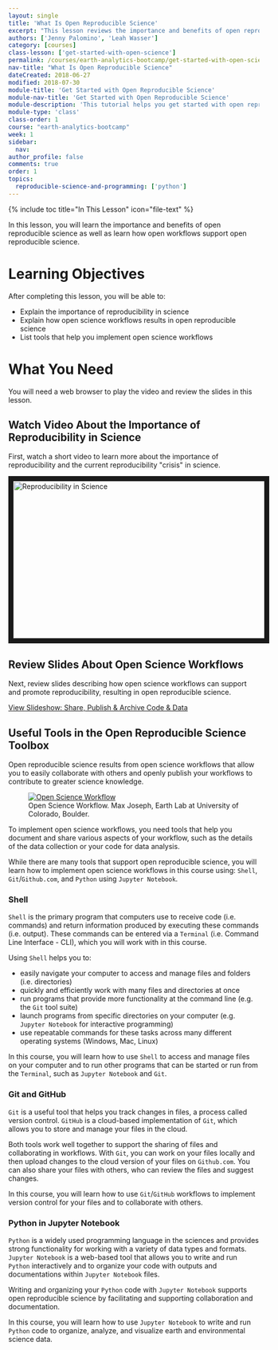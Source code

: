 ```yaml
---
layout: single
title: 'What Is Open Reproducible Science'
excerpt: "This lesson reviews the importance and benefits of open reproducible science."
authors: ['Jenny Palomino', 'Leah Wasser']
category: [courses]
class-lesson: ['get-started-with-open-science']
permalink: /courses/earth-analytics-bootcamp/get-started-with-open-science/intro-open-science/
nav-title: "What Is Open Reproducible Science"
dateCreated: 2018-06-27
modified: 2018-07-30
module-title: 'Get Started with Open Reproducible Science'
module-nav-title: 'Get Started with Open Reproducible Science'
module-description: 'This tutorial helps you get started with open reproducible science and introduces you to tools used in open reproducible science workflows including Bash/Shell, Git and Github.com, and Python in Jupyter Notebook.'
module-type: 'class'
class-order: 1
course: "earth-analytics-bootcamp"
week: 1
sidebar:
  nav:
author_profile: false
comments: true
order: 1
topics:
  reproducible-science-and-programming: ['python']
---
```

{% include toc title="In This Lesson" icon="file-text" %}

In this lesson, you will learn the importance and benefits of open reproducible science as well as learn how open workflows support open reproducible science. 

<div class='notice--success' markdown="1">

# <i class="fa fa-graduation-cap" aria-hidden="true"></i> Learning Objectives

After completing this lesson, you will be able to:

* Explain the importance of reproducibility in science
* Explain how open science workflows results in open reproducible science
* List tools that help you implement open science workflows


# <i class="fa fa-check-square-o fa-2" aria-hidden="true"></i> What You Need
You will need a web browser to play the video and review the slides in this lesson. 

 </div>
 

## Watch Video About the Importance of Reproducibility in Science

First, watch a short video to learn more about the importance of reproducibility and the current reproducibility "crisis" in science.  

<a href="https://www.youtube.com/watch?v=NGFO0kdbZmk&feature=youtu.be" target="_blank"><img src="http://img.youtube.com/vi/NGFO0kdbZmk/0.jpg" alt="Reproducibility in Science" width="560" height="315" border = "10" /></a>


## Review Slides About Open Science Workflows

Next, review slides describing how open science workflows can support and promote reproducibility, resulting in open reproducible science.

<a class="btn btn-info" href="{{ site.url }}/slide-shows/share-publish-archive/" target= "_blank"> <i class="fa fa-youtube-play" aria-hidden="true"></i>
View Slideshow: Share, Publish & Archive Code & Data</a>


## Useful Tools in the Open Reproducible Science Toolbox

Open reproducible science results from open science workflows that allow you to easily collaborate with others and openly publish your workflows to contribute to greater science knowledge. 

<figure>
 <a href="{{ site.url }}/images/courses/earth-analytics/bootcamp/open-science/workflow.png">
 <img src="{{ site.url }}/images/courses/earth-analytics/bootcamp/open-science/workflow.png" alt="Open Science Workflow"></a>
 <figcaption> Open Science Workflow. Max Joseph, Earth Lab at University of Colorado, Boulder. 
 </figcaption>
</figure>


To implement open science workflows, you need tools that help you document and share various aspects of your workflow, such as the details of the data collection or your code for data analysis. 

While there are many tools that support open reproducible science, you will learn how to implement open science workflows in this course using: `Shell`, `Git`/`Github.com`, and `Python` using `Jupyter Notebook`. 


### Shell

`Shell` is the primary program that computers use to receive code (i.e. commands) and return information produced by executing these commands (i.e. output). These commands can be entered via a `Terminal` (i.e. Command Line Interface - CLI), which you will work with in this course. 

Using `Shell` helps you to:
* easily navigate your computer to access and manage files and folders (i.e. directories) 
* quickly and efficiently work with many files and directories at once
* run programs that provide more functionality at the command line (e.g. the `Git` tool suite)
* launch programs from specific directories on your computer (e.g. `Jupyter Notebook` for interactive programming)
* use repeatable commands for these tasks across many different operating systems (Windows, Mac, Linux)

In this course, you will learn how to use `Shell` to access and manage files on your computer and to run other programs that can be started or run from the `Terminal`, such as `Jupyter Notebook` and `Git`.


### Git and GitHub
`Git` is a useful tool that helps you track changes in files, a process called version control. `GitHub` is a cloud-based implementation of `Git`, which allows you to store and manage your files in the cloud.

Both tools work well together to support the sharing of files and collaborating in workflows. With `Git`, you can work on your files locally and then upload changes to the cloud version of your files on `Github.com`. You can also share your files with others, who can review the files and suggest changes. 

In this course, you will learn how to use `Git`/`GitHub` workflows to implement version control for your files and to collaborate with others. 


### Python in Jupyter Notebook

`Python` is a widely used programming language in the sciences and provides strong functionality for working with a variety of data types and formats. `Jupyter Notebook` is a web-based tool that allows you to write and run `Python` interactively and to organize your code with outputs and documentations within `Jupyter Notebook` files. 

Writing and organizing your `Python` code with `Jupyter Notebook` supports open reproducible science by facilitating and supporting collaboration and documentation. 

In this course, you will learn how to use `Jupyter Notebook` to write and run `Python` code to organize, analyze, and visualize earth and environmental science data. 
